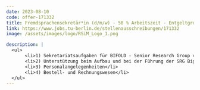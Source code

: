 ```yaml
---
date: 2023-08-10
code: offer-171332
title: Fremd­spra­chen­se­kre­tär*in (d/m/w) - 50 % Arbeits­zeit - Ent­gelt­gruppe 7 TV-L Ber­li­ner Hoch­schu­len
link: https://www.jobs.tu-berlin.de/stellenausschreibungen/171332
image: /assets/images/logo/RSiM_Logo_1.png

description: |
  <ul>
       <li>1) Sekre­ta­ri­ats­auf­ga­ben für BIFOLD - Senior Rese­arch Group von Pro­fes­so­rin Demir</li>
       <li>2) Unter­stüt­zung beim Auf­bau und bei der Füh­rung der SRG BigE­arth</li>
       <li>3) Per­so­nal­an­ge­le­gen­hei­ten</li>
       <li>4) Bestell- und Rech­nungs­we­sen</li>
  </ul>
---
```

